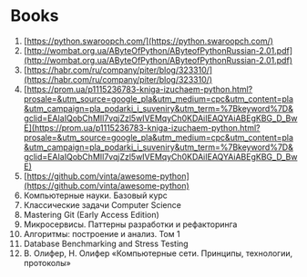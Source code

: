 # Books

1. [https://python.swaroopch.com/](https://python.swaroopch.com/)
2. [http://wombat.org.ua/AByteOfPython/AByteofPythonRussian-2.01.pdf](http://wombat.org.ua/AByteOfPython/AByteofPythonRussian-2.01.pdf)
3. [https://habr.com/ru/company/piter/blog/323310/](https://habr.com/ru/company/piter/blog/323310/)
4. [https://prom.ua/p1115236783-kniga-izuchaem-python.html?prosale=&utm_source=google_pla&utm_medium=cpc&utm_content=pla&utm_campaign=pla_podarki_i_suveniry&utm_term=%7Bkeyword%7D&gclid=EAIaIQobChMIl7vqjZzl5wIVEMqyCh0KDAiIEAQYAiABEgKBG_D_BwE](https://prom.ua/p1115236783-kniga-izuchaem-python.html?prosale=&utm_source=google_pla&utm_medium=cpc&utm_content=pla&utm_campaign=pla_podarki_i_suveniry&utm_term=%7Bkeyword%7D&gclid=EAIaIQobChMIl7vqjZzl5wIVEMqyCh0KDAiIEAQYAiABEgKBG_D_BwE)
5. [https://github.com/vinta/awesome-python](https://github.com/vinta/awesome-python)
6. Компьютерные науки. Базовый курс
7. Классические задачи Computer Science
8. Mastering Git (Early Access Edition)
9. Микросервисы. Паттерны разработки и рефакторинга
10. Алгоритмы: построение и анализ. Том 1
11. Database Benchmarking and Stress Testing
12. В. Олифер, Н. Олифер «Компьютерные сети. Принципы, технологии, протоколы»
